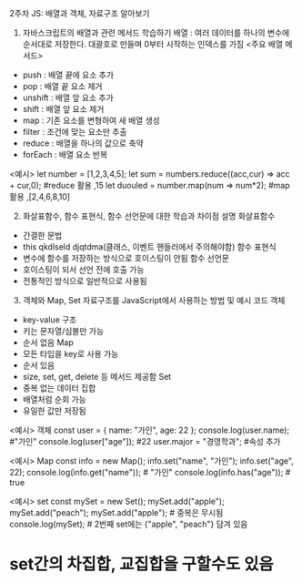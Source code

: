 2주차 JS: 배열과 객체, 자료구조 알아보기

1. 자바스크립트의 배열과 관련 메서드 학습하기
   배열 : 여러 데이터를 하나의 변수에 순서대로 저장한다. 대괄호로 만들며 0부터 시작하는 인덱스를 가짐
   <주요 배열 메서드>

- push : 배열 끝에 요소 추가
- pop : 배열 끝 요소 제거
- unshift : 배열 앞 요소 추가
- shift : 배열 앞 요소 제거
- map : 기존 요소를 변형하여 새 배열 생성
- filter : 조건에 맞는 요소만 추출
- reduce : 배열을 하나의 값으로 축약
- forEach : 배열 요소 반복

<예시>
let number = [1,2,3,4,5];
let sum = numbers.reduce((acc,cur) => acc + cur,0); #reduce 활용 ,15
let duouled = number.map(num => num\*2); #map 활용 ,[2,4,6,8,10]

2. 화살표함수, 함수 표현식, 함수 선언문에 대한 학습과 차이점 설명
   화살표함수

- 간결한 문법
- this qkdlseld djqtdma(클래스, 이벤트 핸들러에서 주의해야함)
  함수 표현식
- 변수에 함수를 저장하는 방식으로 호이스팅이 안됨
  함수 선언문
- 호이스팅이 되서 선언 전에 호출 가능
- 전통적인 방식으로 일반적으로 사용됨

3. 객체와 Map, Set 자료구조를 JavaScript에서 사용하는 방법 및 예시 코드
   객체

- key-value 구조
- 키는 문자열/심볼만 가능
- 순서 없음
  Map
- 모든 타입을 key로 사용 가능
- 순서 있음
- size, set, get, delete 등 메서드 제공함
  Set
- 중복 없는 데이터 집합
- 배열처럼 순회 가능
- 유일한 값만 저장됨

<예시> 객체
const user = {
name: "가인",
age: 22
};
console.log(user.name); #"가인"
console.log(user["age"]); #22
user.major = "경영학과"; #속성 추가

<예시> Map
const info = new Map();
info.set("name", "가인");
info.set("age", 22);
console.log(info.get("name")); # "가인"
console.log(info.has("age")); # true

<예시> set
const mySet = new Set();
mySet.add("apple");
mySet.add("peach");
mySet.add("apple"); # 중복은 무시됨
console.log(mySet); # 2번째 set에는 {"apple", "peach"} 담겨 있음

# set간의 차집합, 교집합을 구할수도 있음
